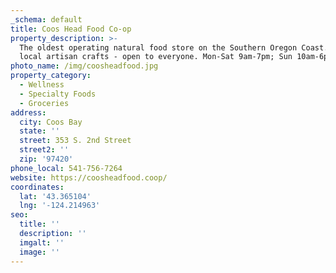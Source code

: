 ```yaml
---
_schema: default
title: Coos Head Food Co-op
property_description: >-
  The oldest operating natural food store on the Southern Oregon Coast. Features
  local artisan crafts - open to everyone. Mon-Sat 9am-7pm; Sun 10am-6pm
photo_name: /img/coosheadfood.jpg
property_category:
  - Wellness
  - Specialty Foods
  - Groceries
address:
  city: Coos Bay
  state: ''
  street: 353 S. 2nd Street
  street2: ''
  zip: '97420'
phone_local: 541-756-7264
website: https://coosheadfood.coop/
coordinates:
  lat: '43.365104'
  lng: '-124.214963'
seo:
  title: ''
  description: ''
  imgalt: ''
  image: ''
---
```

